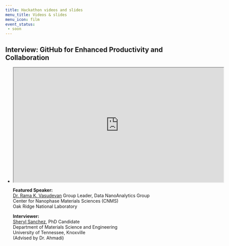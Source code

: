 ```yaml
---
title: Hackathon videos and slides
menu_title: Videos & slides
menu_icon: film
event_status:
 - soon
---
```



## Interview: GitHub for Enhanced Productivity and Collaboration

<ul class="grid">

<li class="video" markdown="1">
<iframe src="https://drive.google.com/file/d/1tffP_YrcegKsS_TUaInsmQRsNaBwJe-O/preview" width="660" height="360" allow="autoplay"></iframe>

**Featured Speaker:**  
[Dr. Rama K. Vasudevan](https://www.ornl.gov/staff-profile/rama-k-vasudevan) 
Group Leader, Data NanoAnalytics Group  
Center for Nanophase Materials Sciences (CNMS)  
Oak Ridge National Laboratory  

**Interviewer:**  
[Sheryl Sanchez](https://cmp.utk.edu/sheryl-sanchez/), PhD Candidate  
Department of Materials Science and Engineering  
University of Tennessee, Knoxville  
(Advised by Dr. Ahmadi)

</li>

</ul>


